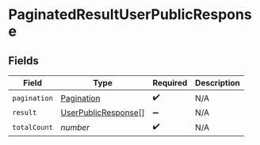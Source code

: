 # PaginatedResultUserPublicResponse


## Fields

| Field                                                             | Type                                                              | Required                                                          | Description                                                       |
| ----------------------------------------------------------------- | ----------------------------------------------------------------- | ----------------------------------------------------------------- | ----------------------------------------------------------------- |
| `pagination`                                                      | [Pagination](../../models/shared/pagination.md)                   | :heavy_check_mark:                                                | N/A                                                               |
| `result`                                                          | [UserPublicResponse](../../models/shared/userpublicresponse.md)[] | :heavy_minus_sign:                                                | N/A                                                               |
| `totalCount`                                                      | *number*                                                          | :heavy_check_mark:                                                | N/A                                                               |